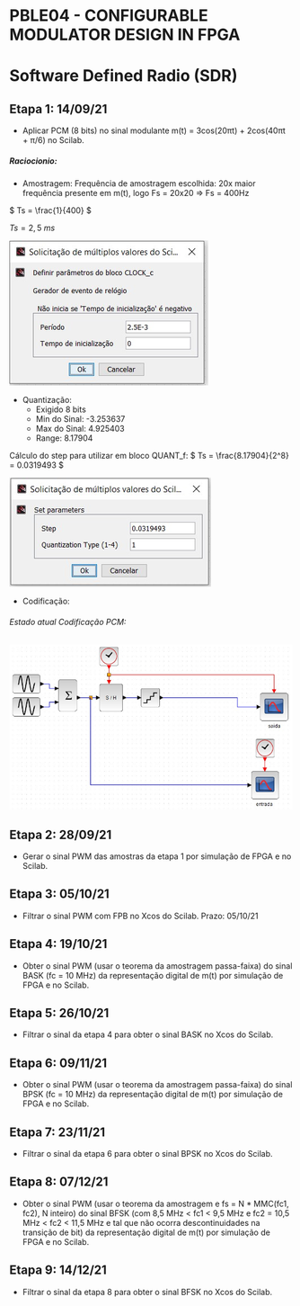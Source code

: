 # PBLE04 - CONFIGURABLE MODULATOR DESIGN IN FPGA
# Software Defined Radio (SDR) #

## Etapa 1: 14/09/21 
- Aplicar PCM (8 bits) no sinal modulante m(t) = 3cos(20πt) + 2cos(40πt + π/6) no Scilab. 
##### Raciocionio:
- Amostragem:
Frequência de amostragem escolhida: 20x maior frequência presente em m(t), logo Fs = 20x20 => Fs = 400Hz

$ Ts = \frac{1}{400} $ 

$Ts = 2,5\ ms$ 

![Amostragem](AMOSTRAGEM_PERIODO.jpg)

- Quantização:
    - Exigido 8 bits
    - Min do Sinal: -3.253637
    - Max do Sinal: 4.925403
    - Range: 8.17904

Cálculo do step para utilizar em bloco QUANT_f:
$ Ts = \frac{8.17904}{2^8} = 0.0319493 $ 

![Quantização](QUANTIZACAO.jpg)

- Codificação:

###### Estado atual Codificação PCM:
![Atual](PCM_ATUAL.jpg)

## Etapa 2: 28/09/21 
- Gerar o sinal PWM das amostras da etapa 1 por simulação de FPGA e no Scilab.
## Etapa 3: 05/10/21 
- Filtrar o sinal PWM com FPB no Xcos do Scilab. Prazo: 05/10/21

## Etapa 4: 19/10/21 
- Obter o sinal PWM (usar o teorema da amostragem passa-faixa) do sinal BASK (fc = 10 MHz) da representação digital de m(t) por simulação de FPGA e no Scilab. 

## Etapa 5: 26/10/21 
- Filtrar o sinal da etapa 4 para obter o sinal BASK no Xcos do Scilab.

## Etapa 6: 09/11/21 
- Obter o sinal PWM (usar o teorema da amostragem passa-faixa) do sinal BPSK (fc = 10 MHz) da representação digital de m(t) por simulação de FPGA e no Scilab. 

## Etapa 7: 23/11/21 
- Filtrar o sinal da etapa 6 para obter o sinal BPSK no Xcos do Scilab. 

## Etapa 8: 07/12/21 
- Obter o sinal PWM (usar o teorema da amostragem e fs = N * MMC(fc1, fc2), N inteiro) do sinal BFSK (com  8,5 MHz < fc1 < 9,5 MHz e fc2 = 10,5 MHz < fc2 < 11,5 MHz e tal que não ocorra descontinuidades na transição de bit) da representação digital de m(t) por simulação de FPGA e no Scilab. 

## Etapa 9: 14/12/21 
- Filtrar o sinal da etapa 8 para obter o sinal BFSK no Xcos do Scilab. 
